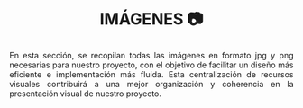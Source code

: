 # <p align="center"> IMÁGENES 📷</p>

<p align="justify"> En esta sección, se recopilan todas las imágenes en formato jpg y png necesarias para nuestro proyecto, con el objetivo de facilitar un diseño más eficiente e implementación más fluida. Esta centralización de recursos visuales contribuirá a una mejor organización y coherencia en la presentación visual de nuestro proyecto.
 </p>
